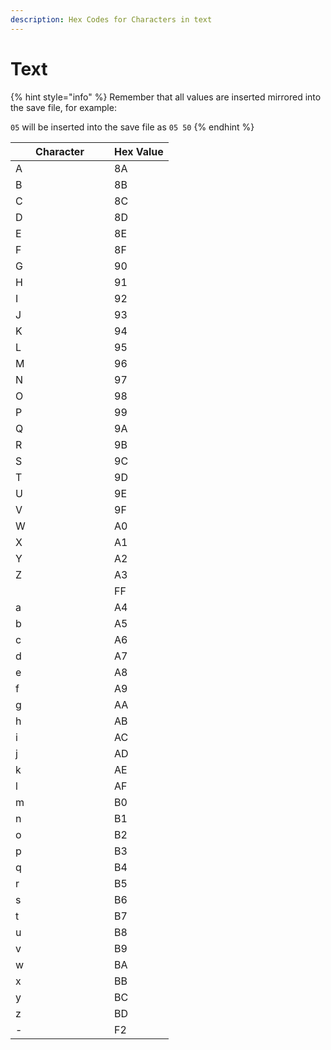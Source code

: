 ```yaml
---
description: Hex Codes for Characters in text
---
```


# Text



{% hint style="info" %}
Remember that all values are inserted mirrored into the save file, for example:

`05` will be inserted into the save file as `05 50`
{% endhint %}

<table><thead><tr><th width="142">Character</th><th>Hex Value</th></tr></thead><tbody><tr><td>A</td><td>8A</td></tr><tr><td>B</td><td>8B</td></tr><tr><td>C</td><td>8C</td></tr><tr><td>D</td><td>8D</td></tr><tr><td>E</td><td>8E</td></tr><tr><td>F</td><td>8F</td></tr><tr><td>G</td><td>90</td></tr><tr><td>H</td><td>91</td></tr><tr><td>I</td><td>92</td></tr><tr><td>J</td><td>93</td></tr><tr><td>K</td><td>94</td></tr><tr><td>L</td><td>95</td></tr><tr><td>M</td><td>96</td></tr><tr><td>N</td><td>97</td></tr><tr><td>O</td><td>98</td></tr><tr><td>P</td><td>99</td></tr><tr><td>Q</td><td>9A</td></tr><tr><td>R</td><td>9B</td></tr><tr><td>S</td><td>9C</td></tr><tr><td>T</td><td>9D</td></tr><tr><td>U</td><td>9E</td></tr><tr><td>V</td><td>9F</td></tr><tr><td>W</td><td>A0</td></tr><tr><td>X</td><td>A1</td></tr><tr><td>Y</td><td>A2</td></tr><tr><td>Z</td><td>A3</td></tr><tr><td></td><td>FF</td></tr><tr><td>a</td><td>A4</td></tr><tr><td>b</td><td>A5</td></tr><tr><td>c</td><td>A6</td></tr><tr><td>d</td><td>A7</td></tr><tr><td>e</td><td>A8</td></tr><tr><td>f</td><td>A9</td></tr><tr><td>g</td><td>AA</td></tr><tr><td>h</td><td>AB</td></tr><tr><td>i</td><td>AC</td></tr><tr><td>j</td><td>AD</td></tr><tr><td>k</td><td>AE</td></tr><tr><td>l</td><td>AF</td></tr><tr><td>m</td><td>B0</td></tr><tr><td>n</td><td>B1</td></tr><tr><td>o</td><td>B2</td></tr><tr><td>p</td><td>B3</td></tr><tr><td>q</td><td>B4</td></tr><tr><td>r</td><td>B5</td></tr><tr><td>s</td><td>B6</td></tr><tr><td>t</td><td>B7</td></tr><tr><td>u</td><td>B8</td></tr><tr><td>v</td><td>B9</td></tr><tr><td>w</td><td>BA</td></tr><tr><td>x</td><td>BB</td></tr><tr><td>y</td><td>BC</td></tr><tr><td>z</td><td>BD</td></tr><tr><td>-</td><td>F2</td></tr></tbody></table>
